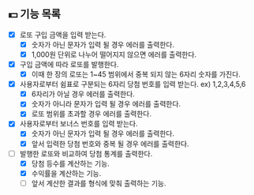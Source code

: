 ## 💵 기능 목록

- [x] 로또 구입 금액을 입력 받는다.
  - [x] 숫자가 아닌 문자가 입력 될 경우 에러를 출력한다.
  - [x] 1,000원 단위로 나누어 떨어지지 않으면 에러를 출력한다.
- [x] 구입 금액에 따라 로또를 발행한다.
  - [x] 이때 한 장의 로또는 1~45 범위에서 중복 되지 않는 6자리 숫자를 가진다.
- [x] 사용자로부터 쉼표로 구분되는 6자리 당첨 번호를 입력 받는다. ex) 1,2,3,4,5,6
  - [x] 6자리가 아닐 경우 에러를 출력한다.
  - [x] 숫자가 아니라 문자가 입력 될 경우 에러를 출력한다.
  - [x] 로또 범위를 초과할 경우 에러를 출력한다.
- [x] 사용자로부터 보너스 번호를 입력 받는다.
  - [x] 숫자가 아닌 문자가 입력 될 경우 에러를 출력한다.
  - [x] 앞서 입력한 당첨 번호와 중복 될 경우 에러를 출력한다.
- [ ] 발행한 로또와 비교하여 당첨 통계를 출력한다.
  - [x] 당첨 등수를 계산하는 기능.
  - [x] 수익률을 계산하는 기능.
  - [ ] 앞서 계산한 결과를 형식에 맞춰 출력하는 기능.